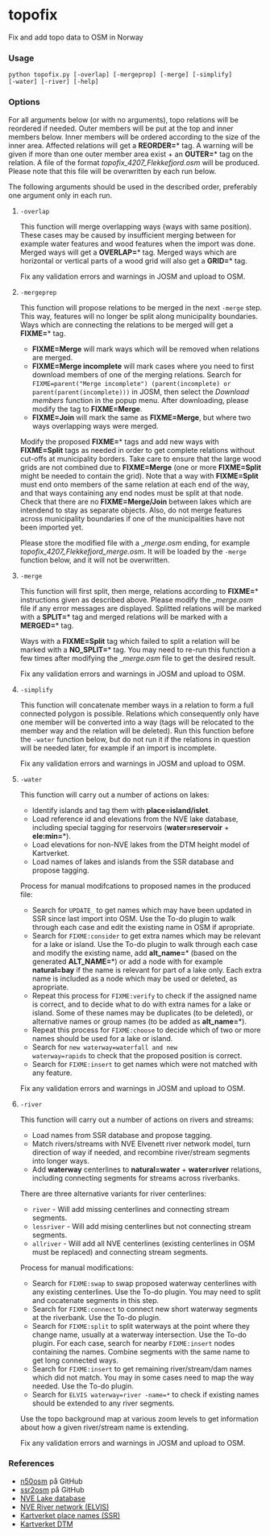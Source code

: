 # topofix
Fix and add topo data to OSM in Norway
### Usage

<code>python topofix.py [-overlap] [-mergeprop] [-merge] [-simplify] [-water] [-river] [-help]</code>


### Options ###

For all arguments below (or with no arguments), topo relations will be reordered if needed. Outer members will be put at the top and inner members below. Inner members will be ordered according to the size of the inner area. Affected relations will get a **REORDER=*** tag. A warning will be given if more than one outer member area exist + an **OUTER=*** tag on the relation. A file of the format _topofix_4207_Flekkefjord.osm_ will be produced. Please note that this file will be overwritten by each run below.

The following arguments should be used in the described order, preferably one argument only in each run.

1. <code>-overlap</code>

   This function will merge overlapping ways (ways with same position). These cases may be caused by insufficient merging between for example water features and wood features when the import was done. Merged ways will get a **OVERLAP=*** tag. Merged ways which are horizontal or vertical parts of a wood grid will also get a **GRID=*** tag.

   Fix any validation errors and warnings in JOSM and upload to OSM.

2. <code>-mergeprep</code>

   This function will propose relations to be merged in the next <code>-merge</code> step. This way, features will no longer be split along municipality boundaries. Ways which are connecting the relations to be merged will get a **FIXME=*** tag.
   * **FIXME=Merge** will mark ways which will be removed when relations are merged.
   * **FIXME=Merge incomplete** will mark cases where you need to first download members of one of the merging relations. Search for <code>FIXME=parent("Merge incomplete") (parent(incomplete) or parent(parent(incomplete)))</code> in JOSM, then select the _Download members_ function in the popup menu. After downloading, please modify the tag to **FIXME=Merge**.
   * **FIXME=Join** will mark the same as **FIXME=Merge**, but where two ways overlapping ways were merged.

   Modify the proposed **FIXME=*** tags and add new ways with **FIXME=Split** tags as needed in order to get complete relations without cut-offs at municipality borders. Take care to ensure that the large wood grids are not combined due to **FIXME=Merge** (one or more **FIXME=Split** might be needed to contain the grid). Note that a way with **FIXME=Split** must end onto members of the same relation at each end of the way, and that ways containing any end nodes must be split at that node. Check that there are no **FIXME=Merge/Join** between lakes which are intendend to stay as separate objects. Also, do not merge features across municipality boundaries if one of the municipalities have not been imported yet.

   Please store the modified file with a __merge.osm_ ending, for example _topofix_4207_Flekkefjord_merge.osm_. It will be loaded by the <code>-merge</code> function below, and it will not be overwritten.

3. <code>-merge</code>

   This function will first split, then merge, relations according to **FIXME=*** instructions given as described above. Please modify the __merge.osm_ file if any error messages are displayed. Splitted relations will be marked with a **SPLIT=*** tag and merged relations will be marked with a **MERGED=*** tag.

   Ways with a **FIXME=Split** tag which failed to split a relation will be marked with a **NO_SPLIT=*** tag. You may need to re-run this function a few times after modifying the __merge.osm_ file to get the desired result.

   Fix any validation errors and warnings in JOSM and upload to OSM.

5. <code>-simplify</code>

   This function will concatenate member ways in a relation to form a full connected polygon is possible. Relations which consequently only have one member will be converted into a way (tags will be relocated to the member way and the relation will be deleted). Run this function before the <code>-water</code> function below, but do not run it if the relations in question will be needed later, for example if an import is incomplete.

   Fix any validation errors and warnings in JOSM and upload to OSM.

6. <code>-water</code>

   This function will carry out a number of actions on lakes:
   * Identify islands and tag them with **place=island/islet**.
   * Load reference id and elevations from the NVE lake database, including special tagging for reservoirs (**water=reservoir** + **ele:min=***).
   * Load elevations for non-NVE lakes from the DTM height model of Kartverket.
   * Load names of lakes and islands from the SSR database and propose tagging.

   Process for manual modifcations to proposed names in the produced file:
   * Search for <code>UPDATE_</code> to get names which may have been updated in SSR since last import into OSM. Use the To-do plugin to walk through each case and edit the existing name in OSM if apropriate.
   * Search for <code>FIXME:consider</code> to get extra names which may be relevant for a lake or island. Use the To-do plugin to walk through each case and modify the existing name, add **alt_name=*** (based on the generated **ALT_NAME=***) or add a node with for example **natural=bay** if the name is relevant for part of a lake only. Each extra name is included as a node which may be used or deleted, as apropriate.
   * Repeat this process for <code>FIXME:verify</code> to check if the assigned name is correct, and to decide what to do with extra names for a lake or island. Some of these names may be duplicates (to be deleted), or alternative names or group names (to be added as **alt_name=***).
   * Repeat this process for <code>FIXME:choose</code> to decide which of two or more names should be used for a lake or island.
   * Search for <code>new waterway=waterfall and new waterway=rapids</code> to check that the proposed position is correct.
   * Search for <code>FIXME:insert</code> to get names which were not matched with any feature. 

   Fix any validation errors and warnings in JOSM and upload to OSM.

6. <code>-river</code>

   This function will carry out a number of actions on rivers and streams:
   * Load names from SSR database and propose tagging.
   * Match rivers/streams with NVE Elvenett river network model, turn direction of way if needed, and recombine river/stream segments into longer ways.
   * Add **waterway** centerlines to **natural=water** + **water=river** relations, including connecting segments for streams across riverbanks.

   There are three alternative variants for river centerlines:
   * <code>river</code> - Will add missing centerlines and connecting stream segments.
   * <code>lessriver</code> - Will add mising centerlines but not connecting stream segments.
   * <code>allriver</code> - Will add all NVE centerlines (existing centerlines in OSM must be replaced) and connecting stream segments.

   Process for manual modifications:
   * Search for <code>FIXME:swap</code> to swap proposed waterway centerlines with any existing centerlines. Use the To-do plugin. You may need to split and cocatenate segments in this step.
   * Search for <code>FIXME:connect</code> to connect new short waterway segments at the riverbank. Use the To-do plugin.
   * Search for <code>FIXME:split</code> to split waterways at the point where they change name, usually at a waterway intersection. Use the To-do plugin. For each case, search for nearby <code>FIXME:insert</code> nodes containing the names. Combine segments with the same name to get long connected ways.
   * Search for <code>FIXME:insert</code> to get remaining river/stream/dam names which did not match. You may in some cases need to map the way needed. Use the To-do plugin.
   * Search for <code>ELVIS waterway=river -name=*</code> to check if existing names should be extended to any river segments.

   Use the topo background map at various zoom levels to get information about how a given river/stream name is extending.

   Fix any validation errors and warnings in JOSM and upload to OSM.


### References ###

* [n50osm](https://github.com/NKAmapper/n50osm) på GitHub
* [ssr2osm](https://github.com/NKAmapper/ssr2osm) på GitHub
* [NVE Lake database](https://www.nve.no/kart/kartdata/vassdragsdata/innsjodatabase/)
* [NVE River network (ELVIS)](https://www.nve.no/kart/kartdata/vassdragsdata/elvenettverk-elvis/)
* [Kartverket place names (SSR)](https://wiki.openstreetmap.org/wiki/No:Import_av_stedsnavn_fra_SSR2)
* [Kartverket DTM](https://www.kartverket.no/api-og-data/terrengdata)

